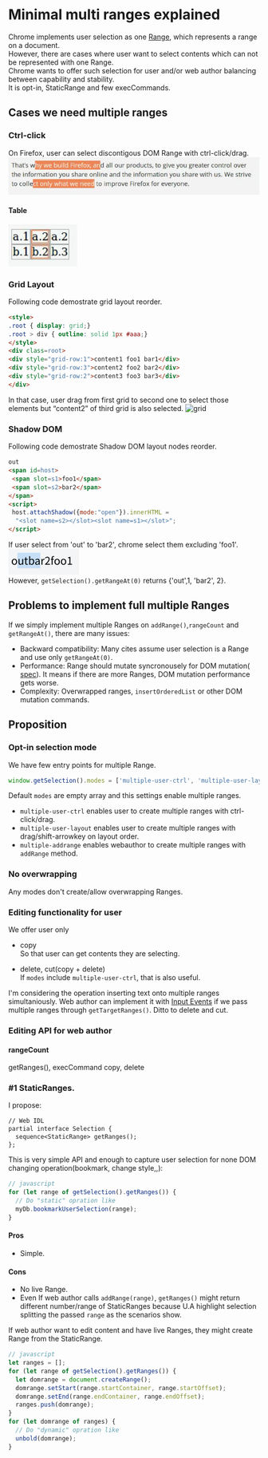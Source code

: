 # Minimal multi ranges explained

Chrome implements user selection as one [Range](https://www.w3.org/TR/dom/#range), which represents a range
 on a document.  
However, there are cases where user want to select contents which can not
be represented with one Range.  
Chrome wants to offer such selection for user and/or web author balancing between capability and stability.  
It is opt-in, StaticRange and few execCommands.

## Cases we need multiple ranges
### Ctrl-click
On Firefox, user can select discontigous DOM Range with ctrl-click/drag.
![img](resources/ctrl-click.png)  
#### Table
![table](resources/table.png)  

### Grid Layout
Following code demostrate grid layout reorder.
```html
<style>
.root { display: grid;}
.root > div { outline: solid 1px #aaa;}
</style>
<div class=root>
<div style="grid-row:1">content1 foo1 bar1</div>
<div style="grid-row:3">content2 foo2 bar2</div>
<div style="grid-row:2">content3 foo3 bar3</div>
</div>
```
In that case, user drag from first grid to second one to select those elements but
“content2” of third grid is also selected.
![grid](https://github.com/yoichio/public-documents/blob/master/resources/grid.png)

### Shadow DOM
Following code demostrate Shadow DOM layout nodes reorder.
```html
out
<span id=host>
 <span slot=s1>foo1</span>
 <span slot=s2>bar2</span>
</span>
<script>
 host.attachShadow({mode:"open"}).innerHTML =
  "<slot name=s2></slot><slot name=s1></slot>";
</script>
```
If user select from 'out' to 'bar2', chrome select them excluding 'foo1'.  
![img](resources/shadow2.png)  
However, ```getSelection().getRangeAt(0)``` returns {'out',1, 'bar2', 2}.

## Problems to implement full multiple Ranges 
If we simply implement multiple Ranges on ```addRange()```,```rangeCount``` and ```getRangeAt()```,
there are many issues:
- Backward compatibility: Many cites assume user selection is a Range and use only ```getRangeAt(0)```.
- Performance: Range should mutate syncronousely for DOM mutation(
[spec](https://www.w3.org/TR/2000/PR-DOM-Level-2-Traversal-Range-20000927/ranges.html#Level-2-Range-Mutation)).
It means if there are more Ranges, DOM mutation performance gets worse.
- Complexity: Overwrapped ranges, ```insertOrderedList``` or other DOM mutation commands.

## Proposition
### Opt-in selection mode
We have few entry points for multiple Range.
```javascript
window.getSelection().modes = ['multiple-user-ctrl', 'multiple-user-layout', 'multiple-addrange'];
```
Default ```modes``` are empty array and this settings enable multiple ranges.
- ```multiple-user-ctrl``` enables user to create multiple ranges with ctrl-click/drag.
- ```multiple-user-layout``` enables user to create multiple ranges with drag/shift-arrowkey on layout order.
- ```multiple-addrange``` enables webauthor to create multiple ranges with ```addRange``` method.

### No overwrapping
Any modes don't create/allow overwrapping Ranges.

### Editing functionality for user
We offer user only 
- copy  
So that user can get contents they are selecting.  

- delete, cut(copy + delete)  
If ```modes``` include ```multiple-user-ctrl```, that is also useful.

I'm considering the operation inserting text onto multiple ranges simultaniously.
Web author can implement it with
[Input Events](https://www.w3.org/TR/input-events-2/) if we pass multiple ranges
through ```getTargetRanges()```. Ditto to delete and cut.

### Editing API for web author
#### rangeCount

getRanges(), execCommand copy, delete


### #1 StaticRanges.
I propose:
```webidl
// Web IDL
partial interface Selection {
  sequence<StaticRange> getRanges();
};
```
This is very simple API and enough to capture user selection for none DOM changing operation(bookmark, change style,,):
```javascript
// javascript
for (let range of getSelection().getRanges()) {
  // Do "static" opration like
  myDb.bookmarkUserSelection(range);
}
```

#### Pros
- Simple.
#### Cons
- No live Range.
- Even If web author calls ```addRange(range)```, ```getRanges()``` might return different
number/range of StaticRanges because U.A highlight selection splitting the passed ```range```
as the scenarios show. 

If web author want to edit content and have live Ranges, they might
create Range from the StaticRange.
```javascript
// javascript
let ranges = [];
for (let range of getSelection().getRanges()) {
  let domrange = document.createRange();
  domrange.setStart(range.startContainer, range.startOffset);
  domrange.setEnd(range.endContainer, range.endOffset);
  ranges.push(domrange);
}
for (let domrange of ranges) {
  // Do "dynamic" opration like
  unbold(domrange);
}
```
